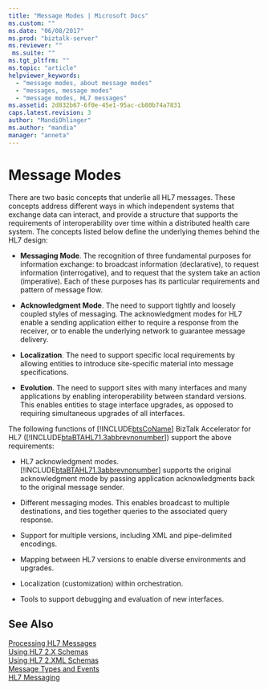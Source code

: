 ```yaml
---
title: "Message Modes | Microsoft Docs"
ms.custom: ""
ms.date: "06/08/2017"
ms.prod: "biztalk-server"
ms.reviewer: ""
 ms.suite: ""
ms.tgt_pltfrm: ""
ms.topic: "article"
helpviewer_keywords: 
  - "message modes, about message modes"
  - "messages, message modes"
  - "message modes, HL7 messages"
ms.assetid: 2d832b67-6f0e-45e1-95ac-cb80b74a7831
caps.latest.revision: 3
author: "MandiOhlinger"
ms.author: "mandia"
manager: "anneta"
---
```

# Message Modes
There are two basic concepts that underlie all HL7 messages. These concepts address different ways in which independent systems that exchange data can interact, and provide a structure that supports the requirements of interoperability over time within a distributed health care system. The concepts listed below define the underlying themes behind the HL7 design:  
  
-   **Messaging Mode**. The recognition of three fundamental purposes for information exchange: to broadcast information (declarative), to request information (interrogative), and to request that the system take an action (imperative). Each of these purposes has its particular requirements and pattern of message flow.  
  
-   **Acknowledgment Mode**. The need to support tightly and loosely coupled styles of messaging. The acknowledgment modes for HL7 enable a sending application either to require a response from the receiver, or to enable the underlying network to guarantee message delivery.  
  
-   **Localization**. The need to support specific local requirements by allowing entities to introduce site-specific material into message specifications.  
  
-   **Evolution**. The need to support sites with many interfaces and many applications by enabling interoperability between standard versions. This enables entities to stage interface upgrades, as opposed to requiring simultaneous upgrades of all interfaces.  
  
 The following functions of [!INCLUDE[btsCoName](../../includes/btsconame-md.md)] BizTalk Accelerator for HL7 ([!INCLUDE[btaBTAHL71.3abbrevnonumber](../../includes/btabtahl71-3abbrevnonumber-md.md)]) support the above requirements:  
  
-   HL7 acknowledgment modes. [!INCLUDE[btaBTAHL71.3abbrevnonumber](../../includes/btabtahl71-3abbrevnonumber-md.md)] supports the original acknowledgment mode by passing application acknowledgments back to the original message sender.  
  
-   Different messaging modes. This enables broadcast to multiple destinations, and ties together queries to the associated query response.  
  
-   Support for multiple versions, including XML and pipe-delimited encodings.  
  
-   Mapping between HL7 versions to enable diverse environments and upgrades.  
  
-   Localization (customization) within orchestration.  
  
-   Tools to support debugging and evaluation of new interfaces.  
  
## See Also  
 [Processing HL7 Messages](../../adapters-and-accelerators/accelerator-hl7/processing-hl7-messages.md)   
 [Using HL7 2.X Schemas](../../adapters-and-accelerators/accelerator-hl7/using-hl7-2-x-schemas.md)   
 [Using HL7 2.XML Schemas](../../adapters-and-accelerators/accelerator-hl7/using-hl7-2-xml-schemas.md)   
 [Message Types and Events](../../adapters-and-accelerators/accelerator-hl7/message-types-and-events.md)   
 [HL7 Messaging](../../adapters-and-accelerators/accelerator-hl7/hl7-messaging.md)
